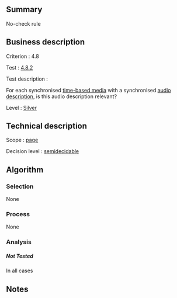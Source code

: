 ## Summary

No-check rule

## Business description

Criterion : 4.8

Test : [4.8.2](http://www.accessiweb.org/index.php/accessiweb-22-english-version.html#test-4-8-2)

Test description :

For each synchronised [time-based media](http://www.accessiweb.org/index.php/glossary-76.html#mMediaTemp)
with a synchronised [audio description](http://www.accessiweb.org/index.php/glossary-76.html#mAudioDesc), is this audio description relevant?

Level : [Silver](/en/category/rules-design/accessiweb-11/level/argent)

## Technical description

Scope : [page](/en/category/rules-design/accessiweb-11/scope/page)

Decision level :
[semidecidable](/en/category/rules-design/accessiweb-11/decision-level/semidecidable)

## Algorithm

### Selection

None

### Process

None

### Analysis

##### Not Tested

In all cases

## Notes


